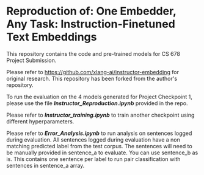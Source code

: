 
# Reproduction of: One Embedder, Any Task: Instruction-Finetuned Text Embeddings

This repository contains the code and pre-trained models for CS 678 Project Submission.

Please refer to https://github.com/xlang-ai/instructor-embedding for original research. This repository has been forked from the author's repository.

To run the evaluation on the 4 models generated for Project Checkpoint 1, please use the file ***Instructor_Reproduction.ipynb*** provided in the repo.

Please refer to ***Instructor_training.ipynb*** to train another checkpoint using different hyperparameters.

Please refer to ***Error_Analysis.ipynb*** to run analysis on sentences logged during evaluation. All sentences logged during evaluation have a non matching predicted label from the test corpus. The sentences will need to be manually provided in sentence_a to evaluate. You can use sentence_b as is. This contains one sentence per label to run pair classification with sentences in sentence_a array.




